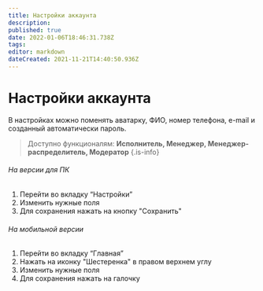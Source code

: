 ```yaml
---
title: Настройки аккаунта
description: 
published: true
date: 2022-01-06T18:46:31.738Z
tags: 
editor: markdown
dateCreated: 2021-11-21T14:40:50.936Z
---
```


# Настройки аккаунта
В настройках можно поменять аватарку, ФИО, номер телефона, e-mail и созданный автоматически пароль.

> Доступно функционалям: **Исполнитель, Менеджер, Менеджер-распределитель, Модератор**
{.is-info}


###### На версии для ПК

1.  Перейти во вкладку “Настройки”
2.  Изменить нужные поля
3.  Для сохранения нажать на кнопку "Сохранить"


###### На мобильной версии

1.  Перейти во вкладку “Главная”
2.  Нажать на иконку "Шестеренка" в правом верхнем углу
3.  Изменить нужные поля
4.  Для сохранения нажать на галочку